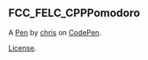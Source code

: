 FCC_FELC_CPPPomodoro
--------------------


A [Pen](https://codepen.io/xchrispatrick/pen/KrKMdq) by [chris](https://codepen.io/xchrispatrick) on [CodePen](https://codepen.io).

[License](https://codepen.io/xchrispatrick/pen/KrKMdq/license).